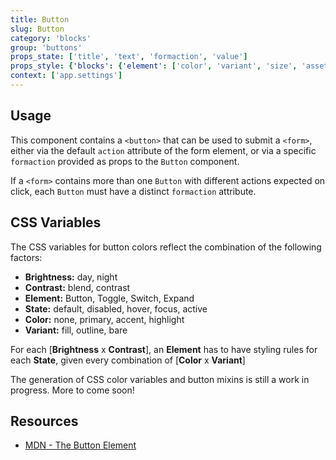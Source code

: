 ```yaml
---
title: Button
slug: Button
category: 'blocks'
group: 'buttons'
props_state: ['title', 'text', 'formaction', 'value']
props_style: {'blocks': {'element': ['color', 'variant', 'size', 'asset', 'shape']}}
context: ['app.settings']
---
```


## Usage

This component contains a `<button>` that can be used to submit a `<form>`, either via the default `action` attribute of the form element, or via a specific `formaction` provided as props to the `Button` component.

If a `<form>` contains more than one `Button` with different actions expected on click, each `Button` must have a distinct `formaction` attribute.

## CSS Variables

The CSS variables for button colors reflect the combination of the following factors:

- **Brightness:** day, night
- **Contrast:** blend, contrast
- **Element:** Button, Toggle, Switch, Expand
- **State:** default, disabled, hover, focus, active
- **Color:** none, primary, accent, highlight
- **Variant:** fill, outline, bare

For each [**Brightness** x **Contrast**], an **Element** has to have styling rules for each **State**, given every combination of [**Color** x **Variant**]

<p class="feedback bare emoji:default"> The generation of  CSS color variables and button mixins is still a work in progress. More to come soon!</p>

## Resources

- [MDN - The Button Element](https://developer.mozilla.org/en-US/docs/Web/HTML/Element/button)
